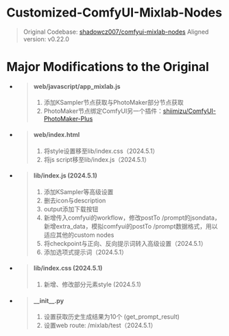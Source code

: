 # Customized-ComfyUI-Mixlab-Nodes

> Original Codebase:
> [shadowcz007/comfyui-mixlab-nodes](https://github.com/shadowcz007/comfyui-mixlab-nodes)
> Aligned version: v0.22.0

# Major Modifications to the Original

- > #### web/javascript/app_mixlab.js
  >
  > 1. 添加KSampler节点获取与PhotoMaker部分节点获取
  > 2. PhotoMaker节点绑定ComfyUI另一个插件：[shiimizu/ComfyUI-PhotoMaker-Plus](https://github.com/shiimizu/ComfyUI-PhotoMaker-Plus)
  >
- > #### web/index.html
  > 1. 将style设置移至lib/index.css（2024.5.1）
  > 2. 将js script移至lib/index.js（2024.5.1）

- > #### lib/index.js (2024.5.1)
  > 1. 添加KSampler等高级设置
  > 2. 删去icon与description
  > 3. output添加下载按钮
  > 4. 新增传入comfyui的workflow，修改postTo /prompt的jsondata，新增extra_data，模拟comfyui的postTo /prompt数据格式，用以适应其他的custom nodes
  > 5. 将checkpoint与正向、反向提示词转入高级设置（2024.5.1）
  > 6. 添加选项式提示词（2024.5.1）

- > #### lib/index.css (2024.5.1)
  > 1. 新增、修改部分元素style (2024.5.1)

- > #### \_\_init\_\_.py
  >
  > 1. 设置获取历史生成结果为10个 (get_prompt_result)
  > 2. 设置web route: /mixlab/test（2024.5.1）
  >
